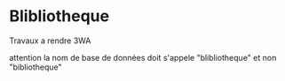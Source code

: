 # Blibliotheque
Travaux a rendre 3WA

attention la nom de base de données doit s'appele "blibliotheque" et non "bibliotheque"
